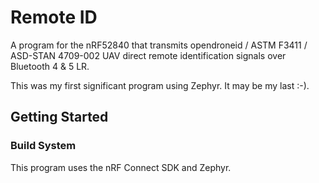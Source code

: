 # Remote ID

A program for the nRF52840 that transmits opendroneid / ASTM F3411 / ASD-STAN 4709-002 UAV direct remote identification signals over Bluetooth 4 & 5 LR. 

This was my first significant program using Zephyr. It may be my last :-).

## Getting Started

### Build System

This program uses the nRF Connect SDK and Zephyr.








